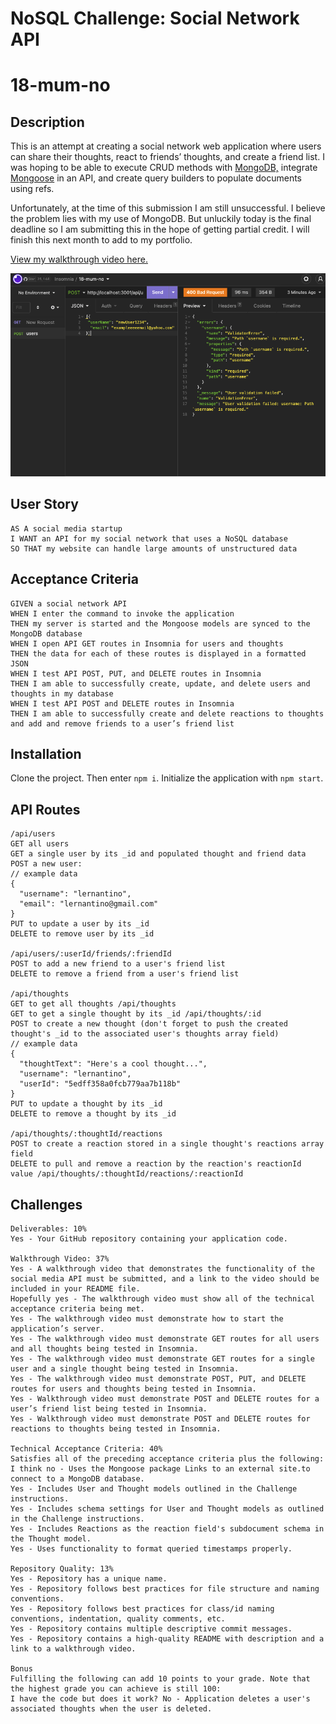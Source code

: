 # NoSQL Challenge: Social Network API
# 18-mum-no

## Description

This is an attempt at creating a social network web application where users can share their thoughts, react to friends’ thoughts, and create a friend list. I was hoping to be able to execute CRUD methods with [MongoDB,](https://www.mongodb.com/) integrate [Mongoose](https://www.npmjs.com/package/mongoose) in an API, and create query builders to populate documents using refs.

Unfortunately, at the time of this submission I am still unsuccessful. I believe the problem lies with my use of MongoDB. But unluckily today is the final deadline so I am submitting this in the hope of getting partial credit. I will finish this next month to add to my portfolio.

[View my walkthrough video here.](https://drive.google.com/file/d/1Nmm-dpMkJRYtHLgkRUscC3LOb1tF2iNQ/view)

![Alt text](assets/error1.png "Insomnia error")

## User Story
```
AS A social media startup
I WANT an API for my social network that uses a NoSQL database
SO THAT my website can handle large amounts of unstructured data
```

## Acceptance Criteria
```
GIVEN a social network API
WHEN I enter the command to invoke the application
THEN my server is started and the Mongoose models are synced to the MongoDB database
WHEN I open API GET routes in Insomnia for users and thoughts
THEN the data for each of these routes is displayed in a formatted JSON
WHEN I test API POST, PUT, and DELETE routes in Insomnia
THEN I am able to successfully create, update, and delete users and thoughts in my database
WHEN I test API POST and DELETE routes in Insomnia
THEN I am able to successfully create and delete reactions to thoughts and add and remove friends to a user’s friend list
```

## Installation
Clone the project.
Then enter ```npm i```.
Initialize the application with ```npm start```.

## API Routes

```
/api/users
GET all users
GET a single user by its _id and populated thought and friend data
POST a new user:
// example data
{
  "username": "lernantino",
  "email": "lernantino@gmail.com"
}
PUT to update a user by its _id
DELETE to remove user by its _id

/api/users/:userId/friends/:friendId
POST to add a new friend to a user's friend list
DELETE to remove a friend from a user's friend list

/api/thoughts
GET to get all thoughts /api/thoughts
GET to get a single thought by its _id /api/thoughts/:id
POST to create a new thought (don't forget to push the created thought's _id to the associated user's thoughts array field)
// example data
{
  "thoughtText": "Here's a cool thought...",
  "username": "lernantino",
  "userId": "5edff358a0fcb779aa7b118b"
}
PUT to update a thought by its _id
DELETE to remove a thought by its _id

/api/thoughts/:thoughtId/reactions
POST to create a reaction stored in a single thought's reactions array field 
DELETE to pull and remove a reaction by the reaction's reactionId value /api/thoughts/:thoughtId/reactions/:reactionId
```

## Challenges

```
Deliverables: 10%
Yes - Your GitHub repository containing your application code.

Walkthrough Video: 37%
Yes - A walkthrough video that demonstrates the functionality of the social media API must be submitted, and a link to the video should be included in your README file.
Hopefully yes - The walkthrough video must show all of the technical acceptance criteria being met.
Yes - The walkthrough video must demonstrate how to start the application’s server.
Yes - The walkthrough video must demonstrate GET routes for all users and all thoughts being tested in Insomnia.
Yes - The walkthrough video must demonstrate GET routes for a single user and a single thought being tested in Insomnia.
Yes - The walkthrough video must demonstrate POST, PUT, and DELETE routes for users and thoughts being tested in Insomnia.
Yes - Walkthrough video must demonstrate POST and DELETE routes for a user’s friend list being tested in Insomnia.
Yes - Walkthrough video must demonstrate POST and DELETE routes for reactions to thoughts being tested in Insomnia.

Technical Acceptance Criteria: 40%
Satisfies all of the preceding acceptance criteria plus the following:
I think no - Uses the Mongoose package Links to an external site.to connect to a MongoDB database.
Yes - Includes User and Thought models outlined in the Challenge instructions.
Yes - Includes schema settings for User and Thought models as outlined in the Challenge instructions.
Yes - Includes Reactions as the reaction field's subdocument schema in the Thought model.
Yes - Uses functionality to format queried timestamps properly.

Repository Quality: 13%
Yes - Repository has a unique name.
Yes - Repository follows best practices for file structure and naming conventions.
Yes - Repository follows best practices for class/id naming conventions, indentation, quality comments, etc.
Yes - Repository contains multiple descriptive commit messages.
Yes - Repository contains a high-quality README with description and a link to a walkthrough video.

Bonus
Fulfilling the following can add 10 points to your grade. Note that the highest grade you can achieve is still 100:
I have the code but does it work? No - Application deletes a user's associated thoughts when the user is deleted.
```